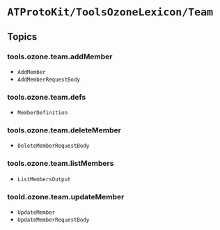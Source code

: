 # ``ATProtoKit/ToolsOzoneLexicon/Team``

## Topics

### tools.ozone.team.addMember

- ``AddMember``
- ``AddMemberRequestBody``

### tools.ozone.team.defs

- ``MemberDefinition``

### tools.ozone.team.deleteMember

- ``DeleteMemberRequestBody``

### tools.ozone.team.listMembers

- ``ListMembersOutput``

### toold.ozone.team.updateMember

- ``UpdateMember``
- ``UpdateMemberRequestBody``
